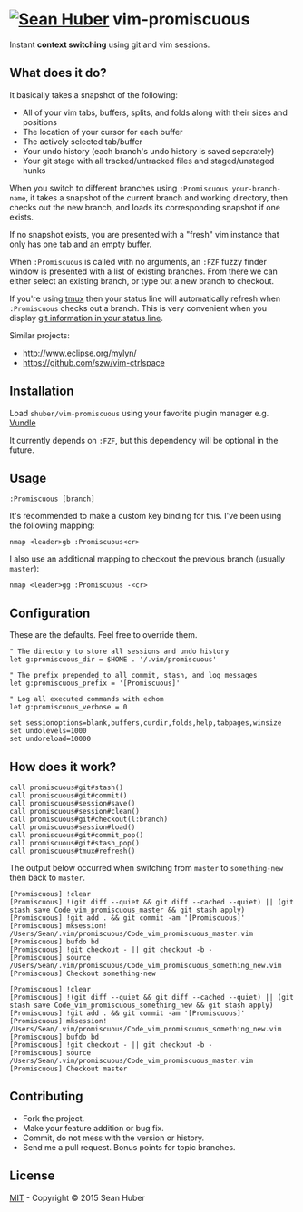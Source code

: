 # [![Sean Huber](https://cloud.githubusercontent.com/assets/2419/6550752/832d9a64-c5ea-11e4-9717-6f9aa6e023b5.png)](https://github.com/shuber) vim-promiscuous

Instant **context switching** using git and vim sessions.


## What does it do?

It basically takes a snapshot of the following:

* All of your vim tabs, buffers, splits, and folds along with their sizes and positions
* The location of your cursor for each buffer
* The actively selected tab/buffer
* Your undo history (each branch's undo history is saved separately)
* Your git stage with all tracked/untracked files and staged/unstaged hunks

When you switch to different branches using `:Promiscuous your-branch-name`, it takes a snapshot of the current branch and working directory, then checks out the new branch, and loads its corresponding snapshot if one exists.

If no snapshot exists, you are presented with a "fresh" vim instance that only has one tab and an empty buffer.

When `:Promiscuous` is called with no arguments, an `:FZF` fuzzy finder window is presented with a list of existing branches. From there we can either select an existing branch, or type out a new branch to checkout.

If you're using [tmux](https://tmux.github.io/) then your status line will automatically refresh when `:Promiscuous` checks out a branch. This is very convenient when you display [git information in your status line](https://github.com/shuber/tmux-git).

Similar projects:

* http://www.eclipse.org/mylyn/
* https://github.com/szw/vim-ctrlspace


## Installation

Load `shuber/vim-promiscuous` using your favorite plugin manager e.g. [Vundle](https://github.com/VundleVim/Vundle.vim)

It currently depends on `:FZF`, but this dependency will be optional in the future.


## Usage

```vim
:Promiscuous [branch]
```

It's recommended to make a custom key binding for this. I've been using the following mapping:

```vim
nmap <leader>gb :Promiscuous<cr>
```

I also use an additional mapping to checkout the previous branch (usually `master`):

```vim
nmap <leader>gg :Promiscuous -<cr>
```


## Configuration

These are the defaults. Feel free to override them.

```vim
" The directory to store all sessions and undo history
let g:promiscuous_dir = $HOME . '/.vim/promiscuous'

" The prefix prepended to all commit, stash, and log messages
let g:promiscuous_prefix = '[Promiscuous]'

" Log all executed commands with echom
let g:promiscuous_verbose = 0
```

```vim
set sessionoptions=blank,buffers,curdir,folds,help,tabpages,winsize
set undolevels=1000
set undoreload=10000
```


## How does it work?

```vim
call promiscuous#git#stash()
call promiscuous#git#commit()
call promiscuous#session#save()
call promiscuous#session#clean()
call promiscuous#git#checkout(l:branch)
call promiscuous#session#load()
call promiscuous#git#commit_pop()
call promiscuous#git#stash_pop()
call promiscuous#tmux#refresh()
```

The output below occurred when switching from `master` to `something-new` then back to `master`.

```
[Promiscuous] !clear
[Promiscuous] !(git diff --quiet && git diff --cached --quiet) || (git stash save Code_vim_promiscuous_master && git stash apply)
[Promiscuous] !git add . && git commit -am '[Promiscuous]'
[Promiscuous] mksession! /Users/Sean/.vim/promiscuous/Code_vim_promiscuous_master.vim
[Promiscuous] bufdo bd
[Promiscuous] !git checkout - || git checkout -b -
[Promiscuous] source /Users/Sean/.vim/promiscuous/Code_vim_promiscuous_something_new.vim
[Promiscuous] Checkout something-new

[Promiscuous] !clear
[Promiscuous] !(git diff --quiet && git diff --cached --quiet) || (git stash save Code_vim_promiscuous_something_new && git stash apply)
[Promiscuous] !git add . && git commit -am '[Promiscuous]'
[Promiscuous] mksession! /Users/Sean/.vim/promiscuous/Code_vim_promiscuous_something_new.vim
[Promiscuous] bufdo bd
[Promiscuous] !git checkout - || git checkout -b -
[Promiscuous] source /Users/Sean/.vim/promiscuous/Code_vim_promiscuous_master.vim
[Promiscuous] Checkout master
```


## Contributing

* Fork the project.
* Make your feature addition or bug fix.
* Commit, do not mess with the version or history.
* Send me a pull request. Bonus points for topic branches.


## License

[MIT](https://github.com/shuber/vim-promiscuous/blob/master/LICENSE) - Copyright © 2015 Sean Huber
